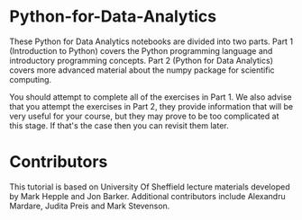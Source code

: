 # Python-for-Data-Analytics

These Python for Data Analytics notebooks are divided into two parts. Part 1 (Introduction to Python) covers the Python programming language and introductory programming concepts. Part 2 (Python for Data Analytics) covers more advanced material about the numpy package for scientific computing.

You should attempt to complete all of the exercises in Part 1. We also advise that you attempt the exercises in Part 2, they provide information that will be very useful for your course, but they may prove to be too complicated at this stage. If that's the case then you can revisit them later.

# Contributors 

This tutorial is based on University Of Sheffield lecture materials developed by Mark Hepple and Jon Barker. Additional contributors include Alexandru Mardare, Judita Preis and Mark Stevenson.
